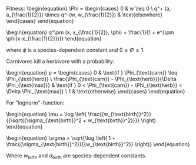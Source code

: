 Fitness:
\begin{equation}
    \Phi = \begin{cases}
        0 & w \leq 0 \\
        q^+ (a, a_{\frac{1}{2}}) \times q^-(w, w_{\frac{1}{2}}) & \text{elsewhere}
    \end{cases}
\end{equation}

\begin{equation}
    q^\pm (x, x_{\frac{1}{2}}, \phi) = \frac{1}{1 + e^{\pm \phi(x-x_{\frac{1}{2}})}}
\end{equation}

where $\phi$ is a species-dependent constant and $0 \leq \Phi \leq 1$.

Carnivores kill a herbivore with a probability:

\begin{equation}
    p = \begin{cases}
        0 & \text{if } \Phi_{\text{carn}} \leq \Phi_{\text{herb}} \\
        \frac{\Phi_{\text{carn}} - \Phi_{\text{herb}}}{\Delta \Phi_{\text{max}}} & \text{if } 0 < \Phi_{\text{carn}} - \Phi_{\text{herb}} < \Delta \Phi_{\text{max}} \\
        1 & \text{otherwise}
    \end{cases}
\end{equation}

For "lognorm"-function:

\begin{equation}
    \mu = \log \left( \frac{{w_{\text{birth}}^2}}{{\sqrt{{\sigma_{\text{birth}}^2 + w_{\text{birth}}^2}}}} \right)
\end{equation}

\begin{equation}
    \sigma = \sqrt{\log \left( 1 + \frac{{\sigma_{\text{birth}}^2}}{{w_{\text{birth}}^2}} \right)}
\end{equation}

Where $w_{\text{birth}}$ and $\sigma_{\text{birth}}$ are species-dependent constants.